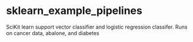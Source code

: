 # sklearn_example_pipelines
SciKit learn support vector classifier and logistic regression classifer. Runs on cancer data, abalone, and diabetes
